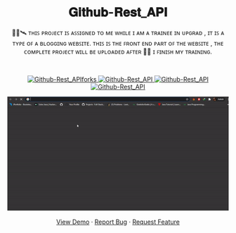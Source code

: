 <h1 align="center">𝐆𝐢𝐭𝐡𝐮𝐛-𝐑𝐞𝐬𝐭_𝐀𝐏𝐈</h1>
<p align="center">👨‍🎓🛰️  ᴛʜɪꜱ ᴘʀᴏᴊᴇᴄᴛ ɪꜱ ᴀꜱꜱɪɢɴᴇᴅ ᴛᴏ ᴍᴇ ᴡʜɪʟᴇ ɪ ᴀᴍ ᴀ ᴛʀᴀɪɴᴇᴇ ɪɴ ᴜᴘɢʀᴀᴅ , ɪᴛ ɪꜱ ᴀ ᴛʏᴘᴇ ᴏꜰ ᴀ ʙʟᴏɢɢɪɴɢ ᴡᴇʙꜱɪᴛᴇ. ᴛʜɪꜱ ɪꜱ ᴛʜᴇ ꜰʀᴏɴᴛ ᴇɴᴅ ᴘᴀʀᴛ ᴏꜰ ᴛʜᴇ ᴡᴇʙꜱɪᴛᴇ , ᴛʜᴇ ᴄᴏᴍᴘʟᴇᴛᴇ ᴘʀᴏᴊᴇᴄᴛ ᴡɪʟʟ ʙᴇ ᴜᴘʟᴏᴀᴅᴇᴅ ᴀꜰᴛᴇʀ 🤖🎯 ɪ ꜰɪɴɪꜱʜ ᴍʏ ᴛʀᴀɪɴɪɴɢ. <p><br>
<a href="https://github.com/ashish2030/Github-Rest_API/fork" target="blank">

<p align="center">
  <img src="https://img.shields.io/github/forks/ashish2030/Github-Rest_API?style=flat-square" alt="Github-Rest_APIforks"/>
</a>
<a href="https://github.com/ashish2030/Github-Rest_API/stargazers" target="blank">
<img src="https://img.shields.io/github/stars/ashish2030/Github-Rest_API?style=flat-square" alt="Github-Rest_API"/>
</a>
<a href="https://github.com/ashish2030/Github-Rest_API/issues" target="blank">
<img src="https://img.shields.io/github/issues/ashish2030/Github-Rest_API?style=flat-square" alt="Github-Rest_API"/>
</a>
<a href="https://github.com/ashish2030/Github-Rest_API/pulls" target="blank">
<img src="https://img.shields.io/github/issues-pr/ashish2030/Github-Rest_API?style=flat-square" alt="Github-Rest_API"/>
</a>
  </p>
<p align="center"><img src="https://github.com/Ashish2030/Github-Rest_API/blob/master/Video/gif.gif" ></p>
<p align="center">
    <a href="https://github.com/Ashish2030/Github-Rest_API" target="blank">View Demo</a>
    ·
    <a href="https://github.com/ashish2030/Github-Rest_API/issues/new/choose">Report Bug</a>
    ·
    <a href="https://github.com/ashish2030/Github-Rest_API/issues/new/choose">Request Feature</a>
</p>
